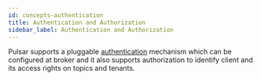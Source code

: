 ```yaml
---
id: concepts-authentication
title: Authentication and Authorization
sidebar_label: Authentication and Authorization
---
```


Pulsar supports a pluggable [authentication](security-overview.md) mechanism which can be configured at broker and it also supports authorization to identify client and its access rights on topics and tenants.

